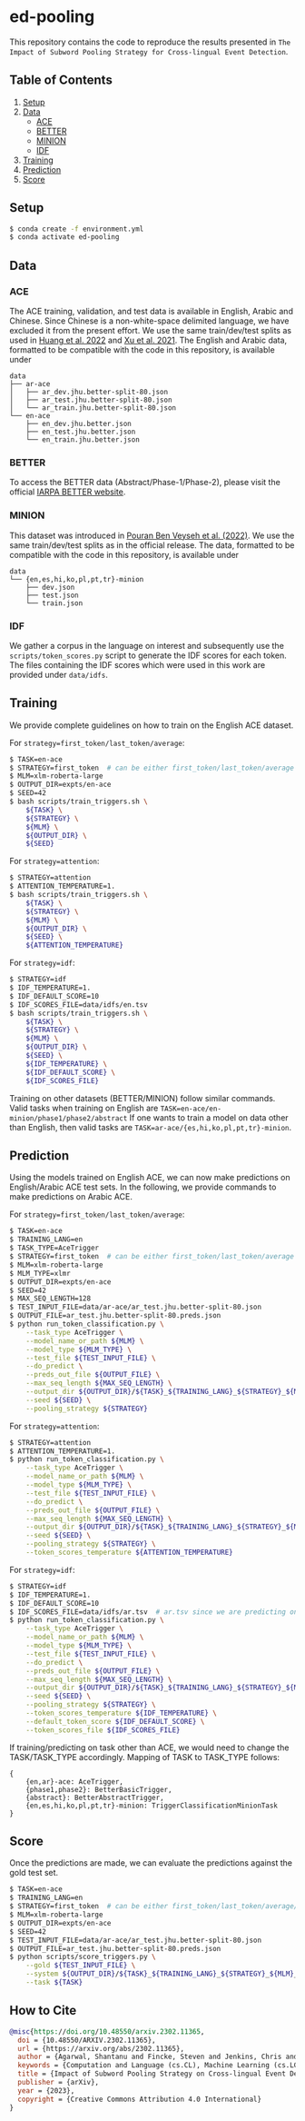 # ed-pooling

This repository contains the code to reproduce the results presented in 
`The Impact of Subword Pooling Strategy for Cross-lingual Event Detection`.

## Table of Contents
1. [Setup](#Setup)
2. [Data](#data)
   * [ACE](#ACE)
   * [BETTER](#BETTER)
   * [MINION](#MINION)
   * [IDF](#IDF)
3. [Training](#training)
4. [Prediction](#prediction)
5. [Score](#score)


## Setup
```bash
$ conda create -f environment.yml
$ conda activate ed-pooling
```

## Data
### ACE
The ACE training, validation, and test data is available in English, Arabic and
Chinese. 
Since Chinese is a non-white-space delimited language, we have excluded it from the present effort. 
We use the same train/dev/test splits as used in [Huang et al. 2022](https://aclanthology.org/2022.acl-long.317/) 
and [Xu et al. 2021](https://arxiv.org/abs/2103.02205).
The English and Arabic data, formatted to be compatible with the code in this repository,
is available under
```
data
├── ar-ace
│   ├── ar_dev.jhu.better-split-80.json
│   ├── ar_test.jhu.better-split-80.json
│   └── ar_train.jhu.better-split-80.json
└── en-ace
    ├── en_dev.jhu.better.json
    ├── en_test.jhu.better.json
    └── en_train.jhu.better.json
```

### BETTER
To access the BETTER data (Abstract/Phase-1/Phase-2), please visit the official [IARPA BETTER website](https://ir.nist.gov/better).

### MINION
This dataset was introduced in [Pouran Ben Veyseh et al. (2022)](https://aclanthology.org/2022.naacl-main.166/).
We use the same train/dev/test splits as in the official release. 
The data, formatted to be compatible with the code in this repository, is available under
```
data
└── {en,es,hi,ko,pl,pt,tr}-minion
    ├── dev.json
    ├── test.json
    └── train.json
```

### IDF
We gather a corpus in the language on interest and subsequently use the `scripts/token_scores.py` 
script to generate the IDF scores for each token. 
The files containing the IDF scores which were used in this work are provided under `data/idfs`.


## Training
We provide complete guidelines on how to train on the English ACE dataset.


For `strategy=first_token/last_token/average`:
```bash
$ TASK=en-ace
$ STRATEGY=first_token  # can be either first_token/last_token/average
$ MLM=xlm-roberta-large
$ OUTPUT_DIR=expts/en-ace
$ SEED=42
$ bash scripts/train_triggers.sh \
    ${TASK} \
    ${STRATEGY} \
    ${MLM} \
    ${OUTPUT_DIR} \
    ${SEED}
```

For `strategy=attention`:
```bash
$ STRATEGY=attention
$ ATTENTION_TEMPERATURE=1.
$ bash scripts/train_triggers.sh \
    ${TASK} \
    ${STRATEGY} \
    ${MLM} \
    ${OUTPUT_DIR} \
    ${SEED} \
    ${ATTENTION_TEMPERATURE}
```

For `strategy=idf`:
```bash
$ STRATEGY=idf
$ IDF_TEMPERATURE=1.
$ IDF_DEFAULT_SCORE=10
$ IDF_SCORES_FILE=data/idfs/en.tsv
$ bash scripts/train_triggers.sh \
    ${TASK} \
    ${STRATEGY} \
    ${MLM} \
    ${OUTPUT_DIR} \
    ${SEED} \
    ${IDF_TEMPERATURE} \
    ${IDF_DEFAULT_SCORE} \
    ${IDF_SCORES_FILE}
```

Training on other datasets (BETTER/MINION) follow similar commands.
Valid tasks when training on English are `TASK=en-ace/en-minion/phase1/phase2/abstract` 
If one wants to train a model on data other than English, then valid tasks are 
`TASK=ar-ace/{es,hi,ko,pl,pt,tr}-minion`.

## Prediction
Using the models trained on English ACE, we can now make predictions on English/Arabic ACE test sets.
In the following, we provide commands to make predictions on Arabic ACE. 


For `strategy=first_token/last_token/average`:
```bash
$ TASK=en-ace
$ TRAINING_LANG=en
$ TASK_TYPE=AceTrigger
$ STRATEGY=first_token  # can be either first_token/last_token/average
$ MLM=xlm-roberta-large
$ MLM_TYPE=xlmr
$ OUTPUT_DIR=expts/en-ace
$ SEED=42
$ MAX_SEQ_LENGTH=128
$ TEST_INPUT_FILE=data/ar-ace/ar_test.jhu.better-split-80.json
$ OUTPUT_FILE=ar_test.jhu.better-split-80.preds.json
$ python run_token_classification.py \
    --task_type AceTrigger \
    --model_name_or_path ${MLM} \
    --model_type ${MLM_TYPE} \
    --test_file ${TEST_INPUT_FILE} \
    --do_predict \
    --preds_out_file ${OUTPUT_FILE} \
    --max_seq_length ${MAX_SEQ_LENGTH} \
    --output_dir ${OUTPUT_DIR}/${TASK}_${TRAINING_LANG}_${STRATEGY}_${MLM}_${SEED} \
    --seed ${SEED} \
    --pooling_strategy ${STRATEGY}
```

For `strategy=attention`:
```bash
$ STRATEGY=attention
$ ATTENTION_TEMPERATURE=1.
$ python run_token_classification.py \
    --task_type AceTrigger \
    --model_name_or_path ${MLM} \
    --model_type ${MLM_TYPE} \
    --test_file ${TEST_INPUT_FILE} \
    --do_predict \
    --preds_out_file ${OUTPUT_FILE} \
    --max_seq_length ${MAX_SEQ_LENGTH} \
    --output_dir ${OUTPUT_DIR}/${TASK}_${TRAINING_LANG}_${STRATEGY}_${MLM}_${SEED} \
    --seed ${SEED} \
    --pooling_strategy ${STRATEGY} \
    --token_scores_temperature ${ATTENTION_TEMPERATURE}
```

For `strategy=idf`:
```bash
$ STRATEGY=idf
$ IDF_TEMPERATURE=1.
$ IDF_DEFAULT_SCORE=10
$ IDF_SCORES_FILE=data/idfs/ar.tsv  # ar.tsv since we are predicting on Arabic data
$ python run_token_classification.py \
    --task_type AceTrigger \
    --model_name_or_path ${MLM} \
    --model_type ${MLM_TYPE} \
    --test_file ${TEST_INPUT_FILE} \
    --do_predict \
    --preds_out_file ${OUTPUT_FILE} \
    --max_seq_length ${MAX_SEQ_LENGTH} \
    --output_dir ${OUTPUT_DIR}/${TASK}_${TRAINING_LANG}_${STRATEGY}_${MLM}_${SEED} \
    --seed ${SEED} \
    --pooling_strategy ${STRATEGY} \
    --token_scores_temperature ${IDF_TEMPERATURE} \
    --default_token_score ${IDF_DEFAULT_SCORE} \
    --token_scores_file ${IDF_SCORES_FILE}
```

If training/predicting on task other than ACE, we would need to change the TASK/TASK_TYPE accordingly. 
Mapping of TASK to TASK_TYPE follows:
```
{
    {en,ar}-ace: AceTrigger,
    {phase1,phase2}: BetterBasicTrigger,
    {abstract}: BetterAbstractTrigger,
    {en,es,hi,ko,pl,pt,tr}-minion: TriggerClassificationMinionTask
}
```

## Score
Once the predictions are made, we can evaluate the predictions against the gold test set.
```bash
$ TASK=en-ace
$ TRAINING_LANG=en
$ STRATEGY=first_token  # can be either first_token/last_token/average/attention/idf
$ MLM=xlm-roberta-large
$ OUTPUT_DIR=expts/en-ace
$ SEED=42
$ TEST_INPUT_FILE=data/ar-ace/ar_test.jhu.better-split-80.json
$ OUTPUT_FILE=ar_test.jhu.better-split-80.preds.json
$ python scripts/score_triggers.py \
    --gold ${TEST_INPUT_FILE} \
    --system ${OUTPUT_DIR}/${TASK}_${TRAINING_LANG}_${STRATEGY}_${MLM}_${SEED}/${OUTPUT_FILE} \
    --task ${TASK}
```

## How to Cite
```bibtex
@misc{https://doi.org/10.48550/arxiv.2302.11365,
  doi = {10.48550/ARXIV.2302.11365},
  url = {https://arxiv.org/abs/2302.11365},
  author = {Agarwal, Shantanu and Fincke, Steven and Jenkins, Chris and Miller, Scott and Boschee, Elizabeth},
  keywords = {Computation and Language (cs.CL), Machine Learning (cs.LG), FOS: Computer and information sciences, FOS: Computer and information sciences},
  title = {Impact of Subword Pooling Strategy on Cross-lingual Event Detection},
  publisher = {arXiv},
  year = {2023},
  copyright = {Creative Commons Attribution 4.0 International}
}

```